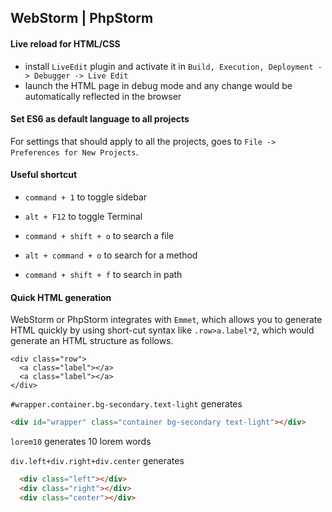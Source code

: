 ## WebStorm | PhpStorm

#### Live reload for HTML/CSS

- install `LiveEdit` plugin and activate it in `Build, Execution, Deployment -> Debugger -> Live Edit`
- launch the HTML page in debug mode and any change would be automatically reflected in the browser

#### Set ES6 as default language to all projects

For settings that should apply to all the projects, goes to `File -> Preferences for New Projects`.

#### Useful shortcut

- `command + 1` to toggle sidebar

- `alt + F12` to toggle Terminal

- `command + shift + o` to search a file

- `alt + command + o` to search for a method

- `command + shift + f` to search in path

#### Quick HTML generation

WebStorm or PhpStorm integrates with `Emmet`, which allows you to generate HTML quickly by using short-cut syntax like `.row>a.label*2`, which would generate an HTML structure as follows.

```
<div class="row">
  <a class="label"></a>
  <a class="label"></a>
</div>
```

`#wrapper.container.bg-secondary.text-light` generates 

```html
<div id="wrapper" class="container bg-secondary text-light"></div>
```

`lorem10` generates 10 lorem words

`div.left+div.right+div.center` generates

```html
  <div class="left"></div>
  <div class="right"></div>
  <div class="center"></div>
```
